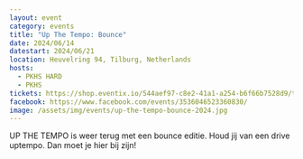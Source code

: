 ```yaml
---
layout: event
category: events
title: "Up The Tempo: Bounce"
date: 2024/06/14
datestart: 2024/06/21
location: Heuvelring 94, Tilburg, Netherlands
hosts:
  - PKHS HARD
  - PKHS
tickets: https://shop.eventix.io/544aef97-c8e2-41a1-a254-b6f66b7528d9/tickets
facebook: https://www.facebook.com/events/3536046523360830/
image: /assets/img/events/up-the-tempo-bounce-2024.jpg
---
```


UP THE TEMPO is weer terug met een bounce editie. Houd jij van een drive uptempo. Dan moet je hier bij zijn!